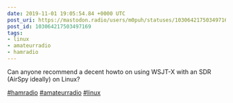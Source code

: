 ```yaml
---
date: 2019-11-01 19:05:54.84 +0000 UTC
post_uri: https://mastodon.radio/users/m0puh/statuses/103064217503497169
post_id: 103064217503497169
tags:
- linux
- amateurradio
- hamradio
---
```

Can anyone recommend a decent howto on using WSJT-X with an SDR (AirSpy ideally) on Linux?

[#hamradio](https://mastodon.radio/tags/hamradio) [#amateurradio](https://mastodon.radio/tags/amateurradio) [#linux](https://mastodon.radio/tags/linux)


